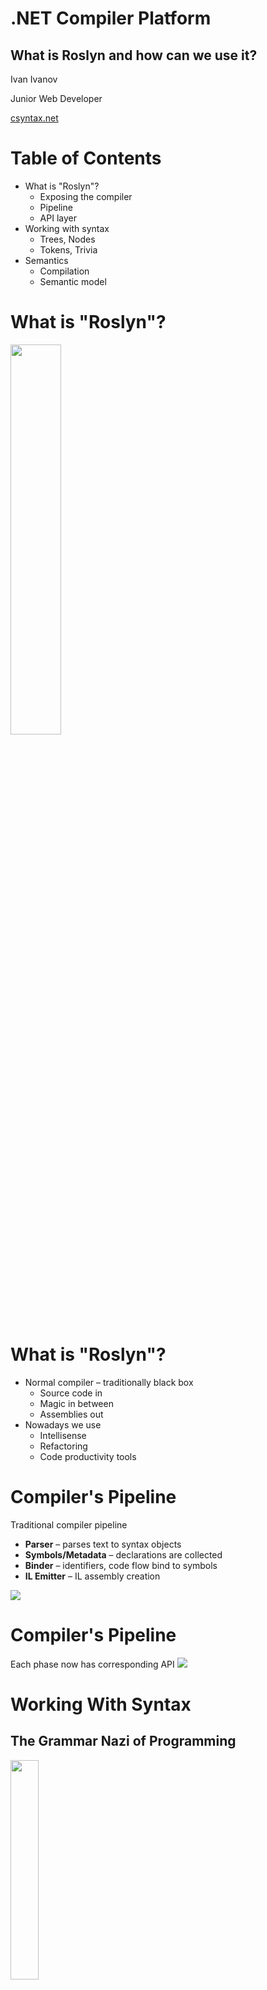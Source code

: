 <!-- section start -->
<!-- attr: {class: 'slide-title', hasScriptWrapper: true} -->
# .NET Compiler Platform
## What is Roslyn and how can we use it?
<div class="signature">
    <p class="signature-course">Ivan Ivanov</p>
    <p class="signature-initiative">Junior Web Developer</p>
    <a href="http://csyntax.net" class="signature-link">csyntax.net</a>
</div>

<!-- section start -->
# Table of Contents
* What is "Roslyn"?
  * Exposing the compiler
  * Pipeline
  * API layer
* Working with syntax
  * Trees, Nodes
  * Tokens, Trivia
* Semantics
  * Compilation
  * Semantic model

<!-- section start -->
<!-- attr: {  class:'slide-section', showInPresentation: true, hasScriptWrapper: true } -->
# What is "Roslyn"?
<img src="slide-images/what-is-rosyn.jpg" style="width:40%" />

<!-- attr: {showInPresentation: true, hasScriptWrapper: true } -->
# What is "Roslyn"?
* Normal compiler – traditionally black box
  * Source code in
  * Magic in between
  * Assemblies out
* Nowadays we use
  * Intellisense
  * Refactoring
  * Code productivity tools

<!-- attr: {showInPresentation: true, hasScriptWrapper: true } -->
# Compiler's Pipeline
Traditional compiler pipeline
- **Parser** – parses text to syntax objects
- **Symbols/Metadata** – declarations are collected
- **Binder** – identifiers, code flow bind to symbols
- **IL Emitter** – IL assembly creation
<img src="slide-images/compiler-pipeline.png" />

<!-- attr: {showInPresentation: true, hasScriptWrapper:'False' } -->
# Compiler's Pipeline
Each phase now has corresponding API
<img src="slide-images/roslyn-pipeline.png" />

<!-- section start -->
<!-- attr: {  class:'slide-section', showInPresentation: true, hasScriptWrapper: true } -->
# Working With Syntax
## The Grammar Nazi of Programming
<img src="slide-images/working-with-csyntax.jpg" style="width:30%" />

<!-- attr: { showInPresentation: true, hasScriptWrapper: true } -->
# Working With Syntax
* **Why** – without text processing tools can:
  * See the structure of the source code
  * Create and rearrange source code
* **Contains**
  * Syntax Trees
  * Syntax Nodes
  * Syntax Tokens
  * Syntax Trivia
  * Spans and Kinds

<!-- attr: { showInPresentation: true, hasScriptWrapper: true } -->
# Syntax Trees
* Primary structure for compilation
* Hold all the source information
  * Constructs
  * Tokens
  * Everything!
* Two-way communication with the source text
* Immutable and thread-safe
* Contains **Nodes**, **Tokens**, **Trivia**

<!-- attr: { showInPresentation: true, hasScriptWrapper: true } -->
# Syntax Trees
* Syntax Trees

```cs
var code = File.ReadAllText("Code.cs");
var tree = SyntaxFactory.ParseSyntaxTree(code);
```

* Useful members
 * GetRoot()
 * GetText()
 * GetChanges()
 * Options

<!-- attr: {showInPresentation: true, hasScriptWrapper: true } -->
# Syntax Nodes
* Syntax Nodes
  * Primary element of Syntax Tree
  * Represents
  * Declarations
  * Statements
  * Clauses
  * Expressions
* Each node has children – other nodes and tokens

<!-- attr: {showInPresentation: true, hasScriptWrapper: true } -->
# Syntax Nodes
```cs
var localDeclarationNodes = tree.GetRoot()
	  .DescendantNodes()
	  .OfType<LocalDeclarationStatementSyntax>();
```
* Useful members
  * Modifiers
  * Type
  * Parent
  * DescendantNodes()

<!-- attr: {showInPresentation: true, hasScriptWrapper: true } -->
# Syntax Tokens
* Smallest syntactic fragment – no children
* Represents
  * Keywords
  * Identifiers
  * Literals
  * Punctuation

```cs
var tokens = node.ChildTokens();
var token = tokens.First();

token.Value;
```

<!-- attr: {showInPresentation: true, hasScriptWrapper: true } -->
# Syntax Trivia, Spans, Kind
* Syntax Trivia
  * Whitespace, comments, etc.
* Spans
  * Position and number of characters within the source code
* Kinds
  * Identifies the exact syntax element represented
* Errors
  * Missing tokens or skipped tokens

<!-- section start -->
<!-- attr: {  class:'slide-section', showInPresentation: true, hasScriptWrapper: true } -->
# Compilation
## Let's build something

<!-- attr: { showInPresentation: true, hasScriptWrapper: true } -->
# Compilation

* Compilation needs
  * Syntax Tree
  * Compilation Options
  * File Reference

```cs
var options = new CSharpCompilationOptions(OutputKind.DynamicallyLinkedLibrary);
var reference = new MetadataFileReference(typeof(object).Assembly.Location);
var compilation = CSharpCompilation.Create("Test")
    .WithOptions(options)
    .AddSyntaxTrees(tree)
    .AddReferences(reference);
```

<!-- attr: {showInPresentation: true, hasScriptWrapper: true } -->
# Semantic Model

* Additional semantic information for source code
* Symbols at specific location
* Resultant type of any expression
* Errors and warnings
* Variable flow in and out of source parts
* Answer to everything – 42?

<!-- attr: {showInPresentation: true, hasScriptWrapper: true } -->
# Semantic Model Example

```cs
var comp = CreateCompilation(tree, options, reference);
var model = comp.GetSemanticModel(tree);

var localDeclarationNodes = tree.GetRoot()
  .DescendantNodes()
  .OfType<LocalDeclarationStatementSyntax>();

foreach (var node in localDeclarationNodes)
{
  var info = model.GetTypeInfo(node.Declaration.Type);
  Console.WriteLine("{0} {1}", info.Type, node.Declaration);
}
```

<!-- section start -->
<!-- attr: {  class:'slide-section', showInPresentation: true, hasScriptWrapper: true } -->
# Emitting
## Actually use the code

<!-- attr: {showInPresentation: true, hasScriptWrapper:'False' } -->
# Emitting
* Using the dynamically compiled result
  * Emit to memory stream
  * Load assembly from byte array
  * Use with normal reflection

```cs
using (var memory = new MemoryStream())
{
   compilation.Emit(memory);

   var assembly = Assembly.Load(memory.GetBuffer());
   var type = assembly.GetType("NameOfType");
   var instance = Activator.CreateInstance(type);
}
```

<!-- section start -->
<!-- attr: {  class:'slide-questions', showInPresentation: true, hasScriptWrapper: true } -->
# Finish
## Thath is all

